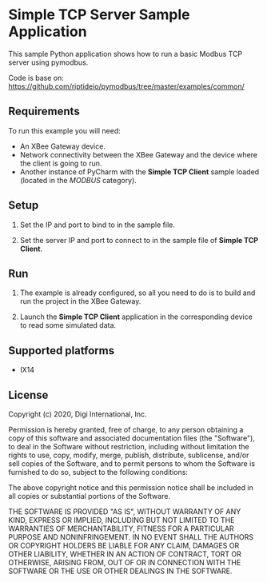 Simple TCP Server Sample Application
====================================

This sample Python application shows how to run a basic Modbus TCP server using
pymodbus.

Code is base on:
https://github.com/riptideio/pymodbus/tree/master/examples/common/

Requirements
------------
To run this example you will need:

* An XBee Gateway device.
* Network connectivity between the XBee Gateway and the device where the client
  is going to run.
* Another instance of PyCharm with the **Simple TCP Client** sample loaded
  (located in the *MODBUS* category).

Setup
-----
1. Set the IP and port to bind to in the sample file.

2. Set the server IP and port to connect to in the sample file of
   **Simple TCP Client**.

Run
---
1. The example is already configured, so all you need to do is to build and run
   the project in the XBee Gateway.

2. Launch the **Simple TCP Client** application in the corresponding device to
   read some simulated data.

Supported platforms
-------------------
* IX14

License
-------
Copyright (c) 2020, Digi International, Inc.

Permission is hereby granted, free of charge, to any person obtaining a copy
of this software and associated documentation files (the "Software"), to deal
in the Software without restriction, including without limitation the rights
to use, copy, modify, merge, publish, distribute, sublicense, and/or sell
copies of the Software, and to permit persons to whom the Software is
furnished to do so, subject to the following conditions:

The above copyright notice and this permission notice shall be included in all
copies or substantial portions of the Software.

THE SOFTWARE IS PROVIDED "AS IS", WITHOUT WARRANTY OF ANY KIND, EXPRESS OR
IMPLIED, INCLUDING BUT NOT LIMITED TO THE WARRANTIES OF MERCHANTABILITY,
FITNESS FOR A PARTICULAR PURPOSE AND NONINFRINGEMENT. IN NO EVENT SHALL THE
AUTHORS OR COPYRIGHT HOLDERS BE LIABLE FOR ANY CLAIM, DAMAGES OR OTHER
LIABILITY, WHETHER IN AN ACTION OF CONTRACT, TORT OR OTHERWISE, ARISING FROM,
OUT OF OR IN CONNECTION WITH THE SOFTWARE OR THE USE OR OTHER DEALINGS IN THE
SOFTWARE.
